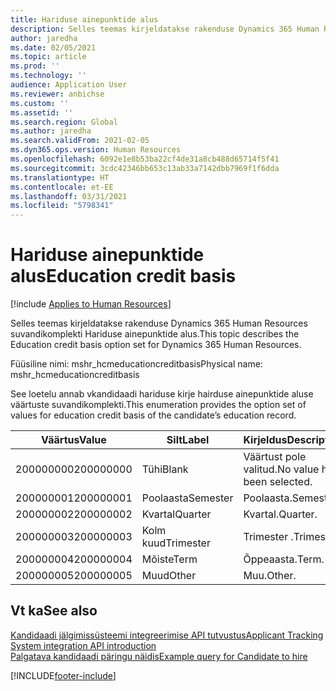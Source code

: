 ```yaml
---
title: Hariduse ainepunktide alus
description: Selles teemas kirjeldatakse rakenduse Dynamics 365 Human Resources suvandikomplekti Hariduse ainepunktide alus.
author: jaredha
ms.date: 02/05/2021
ms.topic: article
ms.prod: ''
ms.technology: ''
audience: Application User
ms.reviewer: anbichse
ms.custom: ''
ms.assetid: ''
ms.search.region: Global
ms.author: jaredha
ms.search.validFrom: 2021-02-05
ms.dyn365.ops.version: Human Resources
ms.openlocfilehash: 6092e1e8b53ba22cf4de31a8cb488d65714f5f41
ms.sourcegitcommit: 3cdc42346bb653c13ab33a7142dbb7969f1f6dda
ms.translationtype: HT
ms.contentlocale: et-EE
ms.lasthandoff: 03/31/2021
ms.locfileid: "5798341"
---
```

# <a name="education-credit-basis"></a><span data-ttu-id="ffcd6-103">Hariduse ainepunktide alus</span><span class="sxs-lookup"><span data-stu-id="ffcd6-103">Education credit basis</span></span>

[!include [Applies to Human Resources](../includes/applies-to-hr.md)]

<span data-ttu-id="ffcd6-104">Selles teemas kirjeldatakse rakenduse Dynamics 365 Human Resources suvandikomplekti Hariduse ainepunktide alus.</span><span class="sxs-lookup"><span data-stu-id="ffcd6-104">This topic describes the Education credit basis option set for Dynamics 365 Human Resources.</span></span>

<span data-ttu-id="ffcd6-105">Füüsiline nimi: mshr_hcmeducationcreditbasis</span><span class="sxs-lookup"><span data-stu-id="ffcd6-105">Physical name: mshr_hcmeducationcreditbasis</span></span>

<span data-ttu-id="ffcd6-106">See loetelu annab vkandidaadi hariduse kirje hairduse ainepunktide aluse väärtuste suvandikomplekti.</span><span class="sxs-lookup"><span data-stu-id="ffcd6-106">This enumeration provides the option set of values for education credit basis of the candidate’s education record.</span></span>

| <span data-ttu-id="ffcd6-107">Väärtus</span><span class="sxs-lookup"><span data-stu-id="ffcd6-107">Value</span></span> | <span data-ttu-id="ffcd6-108">Silt</span><span class="sxs-lookup"><span data-stu-id="ffcd6-108">Label</span></span> | <span data-ttu-id="ffcd6-109">Kirjeldus</span><span class="sxs-lookup"><span data-stu-id="ffcd6-109">Description</span></span> |
| --- | --- | --- |
| <span data-ttu-id="ffcd6-110">200000000</span><span class="sxs-lookup"><span data-stu-id="ffcd6-110">200000000</span></span> | <span data-ttu-id="ffcd6-111">Tühi</span><span class="sxs-lookup"><span data-stu-id="ffcd6-111">Blank</span></span> | <span data-ttu-id="ffcd6-112">Väärtust pole valitud.</span><span class="sxs-lookup"><span data-stu-id="ffcd6-112">No value has been selected.</span></span> |
| <span data-ttu-id="ffcd6-113">200000001</span><span class="sxs-lookup"><span data-stu-id="ffcd6-113">200000001</span></span> | <span data-ttu-id="ffcd6-114">Poolaasta</span><span class="sxs-lookup"><span data-stu-id="ffcd6-114">Semester</span></span> | <span data-ttu-id="ffcd6-115">Poolaasta.</span><span class="sxs-lookup"><span data-stu-id="ffcd6-115">Semester.</span></span> |
| <span data-ttu-id="ffcd6-116">200000002</span><span class="sxs-lookup"><span data-stu-id="ffcd6-116">200000002</span></span> | <span data-ttu-id="ffcd6-117">Kvartal</span><span class="sxs-lookup"><span data-stu-id="ffcd6-117">Quarter</span></span> | <span data-ttu-id="ffcd6-118">Kvartal.</span><span class="sxs-lookup"><span data-stu-id="ffcd6-118">Quarter.</span></span> |
| <span data-ttu-id="ffcd6-119">200000003</span><span class="sxs-lookup"><span data-stu-id="ffcd6-119">200000003</span></span> | <span data-ttu-id="ffcd6-120">Kolm kuud</span><span class="sxs-lookup"><span data-stu-id="ffcd6-120">Trimester</span></span> | <span data-ttu-id="ffcd6-121">Trimester .</span><span class="sxs-lookup"><span data-stu-id="ffcd6-121">Trimester.</span></span> |
| <span data-ttu-id="ffcd6-122">200000004</span><span class="sxs-lookup"><span data-stu-id="ffcd6-122">200000004</span></span> | <span data-ttu-id="ffcd6-123">Mõiste</span><span class="sxs-lookup"><span data-stu-id="ffcd6-123">Term</span></span> | <span data-ttu-id="ffcd6-124">Õppeaasta.</span><span class="sxs-lookup"><span data-stu-id="ffcd6-124">Term.</span></span> |
| <span data-ttu-id="ffcd6-125">200000005</span><span class="sxs-lookup"><span data-stu-id="ffcd6-125">200000005</span></span> | <span data-ttu-id="ffcd6-126">Muud</span><span class="sxs-lookup"><span data-stu-id="ffcd6-126">Other</span></span> | <span data-ttu-id="ffcd6-127">Muu.</span><span class="sxs-lookup"><span data-stu-id="ffcd6-127">Other.</span></span> |

## <a name="see-also"></a><span data-ttu-id="ffcd6-128">Vt ka</span><span class="sxs-lookup"><span data-stu-id="ffcd6-128">See also</span></span>

[<span data-ttu-id="ffcd6-129">Kandidaadi jälgimissüsteemi integreerimise API tutvustus</span><span class="sxs-lookup"><span data-stu-id="ffcd6-129">Applicant Tracking System integration API introduction</span></span>](hr-admin-integration-ats-api-introduction.md)<br>
[<span data-ttu-id="ffcd6-130">Palgatava kandidaadi päringu näidis</span><span class="sxs-lookup"><span data-stu-id="ffcd6-130">Example query for Candidate to hire</span></span>](hr-admin-integration-ats-api-candidate-to-hire-example-query.md)



[!INCLUDE[footer-include](../includes/footer-banner.md)]